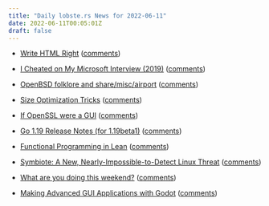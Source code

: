 ```yaml
---
title: "Daily lobste.rs News for 2022-06-11"
date: 2022-06-11T00:05:01Z
draft: false
---
```






- [Write HTML Right](http://lofi.limo/blog/write-html-right)
  ([comments](https://lobste.rs/s/bsmrqr/write_html_right))



- [I Cheated on My Microsoft Interview (2019)](https://www.facet.net/posts/i-cheated-on-my-microsoft-interview)
  ([comments](https://lobste.rs/s/jdbrqv/i_cheated_on_my_microsoft_interview_2019))



- [OpenBSD folklore and share/misc/airport](https://www.cambus.net/openbsd-folklore-and-share-misc-airport/)
  ([comments](https://lobste.rs/s/mo3awt/openbsd_folklore_share_misc_airport))



- [Size Optimization Tricks](https://justine.lol/sizetricks/)
  ([comments](https://lobste.rs/s/rbdgr2/size_optimization_tricks))



- [If OpenSSL were a GUI](https://smallstep.com/blog/if-openssl-were-a-gui/)
  ([comments](https://lobste.rs/s/faymlu/if_openssl_were_gui))



- [Go 1.19 Release Notes (for 1.19beta1)](https://tip.golang.org/doc/go1.19)
  ([comments](https://lobste.rs/s/3cg80n/go_1_19_release_notes_for_1_19beta1))



- [Functional Programming in Lean](https://leanprover.github.io/functional_programming_in_lean/)
  ([comments](https://lobste.rs/s/vn0xlp/functional_programming_lean))



- [Symbiote: A New, Nearly-Impossible-to-Detect Linux Threat](https://blogs.blackberry.com/en/2022/06/symbiote-a-new-nearly-impossible-to-detect-linux-threat)
  ([comments](https://lobste.rs/s/ijottt/symbiote_new_nearly_impossible_detect))



- [What are you doing this weekend?]()
  ([comments](https://lobste.rs/s/z7ckef/what_are_you_doing_this_weekend))



- [Making Advanced GUI Applications with Godot](https://medium.com/swlh/what-makes-godot-engine-great-for-advance-gui-applications-b1cfb941df3b)
  ([comments](https://lobste.rs/s/uka8eq/making_advanced_gui_applications_with))


